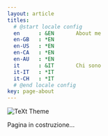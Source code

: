 ```yaml
---
layout: article
titles:
  # @start locale config
  en      : &EN       About me
  en-GB   : *EN
  en-US   : *EN
  en-CA   : *EN
  en-AU   : *EN
  it      : &IT       Chi sono
  it-IT   : *IT
  it-CH   : *IT
  # @end locale config
key: page-about
---
```


![TeXt Theme](https://raw.githubusercontent.com/loop-btc/loop-btc.github.io/master/assets/btc_header.jpg)

Pagina in costruzione...

